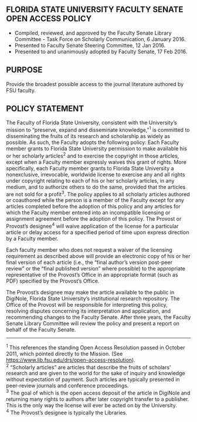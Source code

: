 FLORIDA STATE UNIVERSITY FACULTY SENATE OPEN ACCESS POLICY
------
* Compiled, reviewed, and approved by the Faculty Senate Library Committee - Task Force on Scholarly Communication, 6 January 2016. 
* Presented to Faculty Senate Steering Committee, 12 Jan 2016. 
* Presented to and unanimously adopted by Faculty Senate, 17 Feb 2016.
 
 
PURPOSE
-----
Provide the broadest possible access to the journal literature authored by FSU faculty.
 
POLICY STATEMENT
------

   The Faculty of Florida State University, consistent with the University’s mission to “preserve, expand and disseminate knowledge,”<sup>1</sup> is committed to disseminating the fruits of its research and scholarship as widely as possible. As such, the Faculty adopts the following policy: Each Faculty member grants to Florida State University permission to make available his or her scholarly articles<sup>2</sup> and to exercise the copyright in those articles, except when a Faculty member expressly waives this grant of rights. More specifically, each Faculty member grants to Florida State University a nonexclusive, irrevocable, worldwide license to exercise any and all rights under copyright relating to each of his or her scholarly articles, in any medium, and to authorize others to do the same, provided that the articles are not sold for a profit<sup>3</sup>. The policy applies to all scholarly articles authored or coauthored while the person is a member of the Faculty except for any articles completed before the adoption of this policy and any articles for which the Faculty member entered into an incompatible licensing or assignment agreement before the adoption of this policy. The Provost or Provost’s designee<sup>4</sup> will waive application of the license for a particular article or delay access for a specified period of time upon express direction by a Faculty member.

   Each faculty member who does not request a waiver of the licensing requirement as described above will provide an electronic copy of his or her final version of each article (i.e., the “final author’s version post-peer review” or the “final published version” where possible) to the appropriate representative of the Provost’s Office in an appropriate format (such as PDF) specified by the Provost’s Office.

   The Provost’s designee may make the article available to the public in DigiNole, Florida State University’s institutional research repository. The Office of the Provost will be responsible for interpreting this policy, resolving disputes concerning its interpretation and application, and recommending changes to the Faculty Senate. After three years, the Faculty Senate Library Committee will review the policy and present a report on behalf of the Faculty Senate.

---
<sup>1</sup> This references the standing Open Access Resolution passed in October 2011, which pointed directly to 
the Mission. (See https://www.lib.fsu.edu/drs/open-access-resolution).    
<sup>2</sup> “Scholarly articles” are articles that describe the fruits of scholars’ research and are given to the world 
for the sake of inquiry and knowledge without expectation of payment. Such articles are typically 
presented in peer-review journals and conference proceedings.     
<sup>3</sup> The goal of which is the open access deposit of the article in DigiNole and returning many rights to 
authors after later copyright transfer to a publisher. This is the only way the license will ever be acted on 
by the University.     
<sup>4</sup> The Provost’s designee is typically the Libraries.
